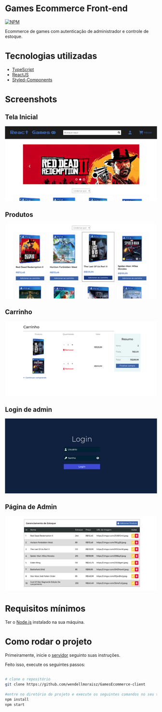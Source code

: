 # Games Ecommerce Front-end

[![NPM](https://img.shields.io/npm/l/react)](https://github.com/wendellmoraisz/GamesEcommerce-client/blob/main/LICENSE)

Ecommerce de games com autenticação de administrador e controle de estoque.

# Tecnologias utilizadas
- [TypeScript](https://www.typescriptlang.org/)
- [ReactJS](https://reactjs.org/)
- [Styled-Components](https://styled-components.com/)

# Screenshots
## Tela Inicial

![Tela inicial](./public/screenshots/initial-page.png)

## Produtos

![Produtos](./public/screenshots/products.png)

## Carrinho

![Checkout](./public/screenshots/cart-checkout.png)

## Login de admin

![Login](./public/screenshots/login.png)

## Página de Admin
![Página de admin](./public/screenshots/admin-page.png)

# Requisitos mínimos
Ter o [Node.js](https://nodejs.org/en/download/) instalado na sua máquina.

# Como rodar o projeto

Primeiramente, inicie o [servidor](https://github.com/wendellmoraisz/GamesEcommerce-server) seguinto suas instruções.

Feito isso, execute os seguintes passos:
```bash

# clone o repositório
git clone https://github.com/wendellmoraisz/GamesEcommerce-client

#entre no diretório do projeto e execute os seguintes comandos no seu terminal:
npm install
npm start
